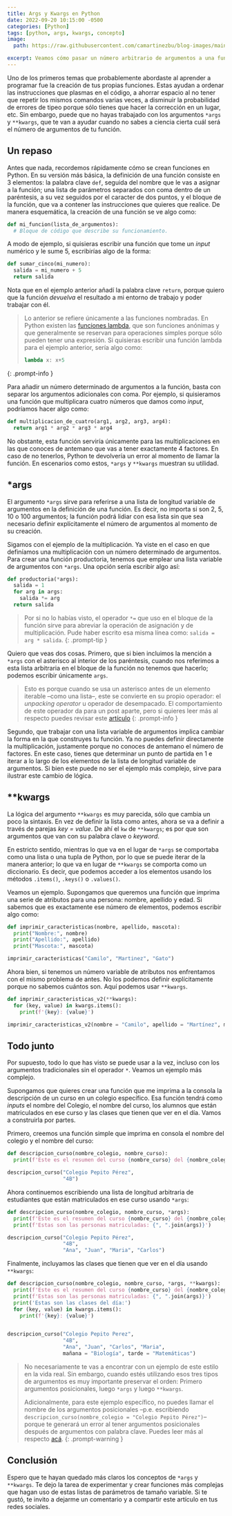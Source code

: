 ```yaml
---
title: Args y Kwargs en Python
date: 2022-09-20 10:15:00 -0500
categories: [Python]
tags: [python, args, kwargs, concepto]
image: 
  path: https://raw.githubusercontent.com/camartinezbu/blog-images/main/posts/2022-09-20-args-y-kwargs-en-python/hero.jpg

excerpt: Veamos cómo pasar un número arbitrario de argumentos a una función.
---
```


Uno de los primeros temas que probablemente abordaste al aprender a programar fue la creación de tus propias funciones. Estas ayudan a ordenar las instrucciones que plasmas en el código, a ahorrar espacio al no tener que repetir los mismos comandos varias veces, a disminuir la probabilidad de errores de tipeo porque sólo tienes que hacer la corrección en un lugar, etc. Sin embargo, puede que no hayas trabajado con los argumentos `*args` y `**kwargs`, que te van a ayudar cuando no sabes a ciencia cierta cuál será el número de argumentos de tu función.

## Un repaso

Antes que nada, recordemos rápidamente cómo se crean funciones en Python. En su versión más básica, la definición de una función consiste en 3 elementos: la palabra clave `def`, seguida del nombre que le vas a asignar a la función; una lista de parámetros separados con coma dentro de un paréntesis, a su vez seguidos por el caracter de dos puntos, y el bloque de la función, que va a contener las instrucciones que quieres que realice. De manera esquemática, la creación de una función se ve algo como:

```python
def mi_funcion(lista_de_argumentos):
  # Bloque de código que describe su funcionamiento.
```

A modo de ejemplo, si quisieras escribir una función que tome un *input* numérico y le sume 5, escribirías algo de la forma:

```python
def sumar_cinco(mi_numero):
  salida = mi_numero + 5
  return salida
```

Nota que en el ejemplo anterior añadí la palabra clave `return`, porque quiero que la función *devuelva* el resultado a mi entorno de trabajo y poder trabajar con él.

> Lo anterior se refiere únicamente a las funciones nombradas. En Python existen las [funciones lambda](https://www.w3schools.com/python/python_lambda.asp), que son funciones anónimas y que generalmente se reservan para operaciones simples porque sólo pueden tener una expresión. Si quisieras escribir una función lambda para el ejemplo anterior, sería algo como:
> ```python
> lambda x: x+5
> ```
{: .prompt-info }

Para añadir un número determinado de argumentos a la función, basta con separar los argumentos adicionales con coma. Por ejemplo, si quisieramos una función que multiplicara cuatro números que damos como *input*, podríamos hacer algo como:

```python
def multiplicacion_de_cuatro(arg1, arg2, arg3, arg4):
  return arg1 * arg2 * arg3 * arg4
```

No obstante, esta función serviría únicamente para las multiplicaciones en las que conoces de antemano que vas a tener exactamente 4 factores. En caso de no tenerlos, Python te devolvería un error al momento de llamar la función. En escenarios como estos, `*args` y `**kwargs` muestran su utilidad.

## *args

El argumento `*args` sirve para referirse a una lista de longitud variable de argumentos en la definición de una función. Es decir, no importa si son 2, 5, 10 o 100 argumentos; la función podrá lidiar con esa lista sin que sea necesario definir explícitamente el número de argumentos al momento de su creación.

Sigamos con el ejemplo de la multiplicación. Ya viste en el caso en que definíamos una multiplicación con un número determinado de argumentos. Para crear una función productoria, tenemos que emplear una lista variable de argumentos con `*args`. Una opción sería escribir algo así:

```python
def productoria(*args):
  salida = 1
  for arg in args:
    salida *= arg
  return salida
```

> Por si no lo habías visto, el operador `*=` que uso en el bloque de la función sirve para abreviar la operación de asignación y de multiplicación. Pude haber escrito esa misma línea como: `salida = arg * salida`.
{: .prompt-tip }

Quiero que veas dos cosas. Primero, que si bien incluimos la mención a `*args` con el asterisco al interior de los paréntesis, cuando nos referimos a esta lista arbitraria en el bloque de la función no tenemos que hacerlo; podemos escribir únicamente `args`.

> Esto es porque cuando se usa un asterisco antes de un elemento iterable –como una lista–, este se convierte en su propio operador: el *unpacking operator* u operador de desempacado. El comportamiento de este operador da para un post aparte, pero si quieres leer más al respecto puedes revisar este [artículo](https://geekflare.com/python-unpacking-operators/)
{: .prompt-info }

Segundo, que trabajar con una lista variable de argumentos implica cambiar la forma en la que construyes tu función. Ya no puedes definir directamente la multiplicación, justamente porque no conoces de antemano el número de factores. En este caso, tienes que determinar un punto de partida en 1 e iterar a lo largo de los elementos de la lista de longitud variable de argumentos. Si bien este puede no ser el ejemplo más complejo, sirve para ilustrar este cambio de lógica.

## **kwargs

La lógica del argumento `**kwargs` es muy parecida, sólo que cambia un poco la sintaxis. En vez de definir la lista como antes, ahora se va a definir a través de parejas  *key = value*. De ahí el `kw` de `**kwargs`; es por que son argumentos que van con su palabra clave o *keyword*.

En estricto sentido, mientras lo que va en el lugar de `*args` se comportaba como una lista o una tupla de Python, por lo que se puede iterar de la manera anterior; lo que va en lugar de `**kwargs` se comporta como un diccionario. Es decir, que podemos acceder a los elementos usando los métodos `.items()`, `.keys()` o `.values()`.

Veamos un ejemplo. Supongamos que queremos una función que imprima una serie de atributos para una persona: nombre, apellido y edad. Si sabemos que es exactamente ese número de elementos, podemos escribir algo como:

```python
def imprimir_caracteristicas(nombre, apellido, mascota):
  print("Nombre:", nombre)
  print("Apellido:", apellido)
  print("Mascota:", mascota)

imprimir_caracteristicas("Camilo", "Martinez", "Gato")
```

Ahora bien, si tenemos un número variable de atributos nos enfrentamos con el mismo problema de antes. No los podemos definir explícitamente porque no sabemos cuántos son. Aquí podemos usar `**kwargs`.

```python
def imprimir_caracteristicas_v2(**kwargs):
  for (key, value) in kwargs.items():
    print(f'{key}: {value}')

imprimir_caracteristicas_v2(nombre = "Camilo", apellido = "Martínez", mascota = "Gato", nacionalidad = "Colombia", color_favorito = "Azul")
```

## Todo junto

Por supuesto, todo lo que has visto se puede usar a la vez, incluso con los argumentos tradicionales sin el operador `*`. Veamos un ejemplo más complejo.

Supongamos que quieres crear una función que me imprima a la consola la descripción de un curso en un colegio específico. Esa función tendrá como *inputs* el nombre del Colegio, el nombre del curso, los alumnos que están matriculados en ese curso y las clases que tienen que ver en el día. Vamos a construirla por partes.

Primero, creemos una función simple que imprima en consola el nombre del colegio y el nombre del curso:

```python
def descripcion_curso(nombre_colegio, nombre_curso):
  print(f'Este es el resumen del curso {nombre_curso} del {nombre_colegio}.')

descripcion_curso("Colegio Pepito Pérez",
                  "4B")
```

Ahora continuemos escribiendo una lista de longitud arbitraria de estudiantes que están matriculados en ese curso usando `*args`:

```python
def descripcion_curso(nombre_colegio, nombre_curso, *args):
  print(f'Este es el resumen del curso {nombre_curso} del {nombre_colegio}.')
  print(f'Estas son las personas matriculadas: {", ".join(args)}')

descripcion_curso("Colegio Pepito Pérez",
                  "4B",
                  "Ana", "Juan", "Maria", "Carlos")
```

Finalmente, incluyamos las clases que tienen que ver en el día usando `**kwargs`:

```python
def descripcion_curso(nombre_colegio, nombre_curso, *args, **kwargs):
  print(f'Este es el resumen del curso {nombre_curso} del {nombre_colegio}.')
  print(f'Estas son las personas matriculadas: {", ".join(args)}')
  print('Estas son las clases del día:')
  for (key, value) in kwargs.items():
    print(f'{key}: {value}')


descripcion_curso("Colegio Pepito Perez",
                  "4B",
                  "Ana", "Juan", "Carlos", "Maria",
                  mañana = "Biología", tarde = "Matemáticas")
```

> No necesariamente te vas a encontrar con un ejemplo de este estilo en la vida real. Sin embargo, cuando estés utilizando esos tres tipos de argumentos es muy importante preservar el orden: Primero argumentos posicionales, luego `*args` y luego `**kwargs`. 
> 
> Adicionalmente, para este ejemplo específico, no puedes llamar el nombre de los argumentos posicionales –p.e. escribiendo `descripcion_curso(nombre_colegio = "Colegio Pepito Pérez")`– porque te generará un error al tener argumentos posicionales después de argumentos con palabra clave. Puedes leer más al respecto [acá](https://docs.python.org/3/glossary.html#term-parameter).
{: .prompt-warning }

## Conclusión

Espero que te hayan quedado más claros los conceptos de `*args` y `**kwargs`. Te dejo la tarea de experimentar y crear funciones más complejas que hagan uso de estas listas de parámetros de tamaño variable. Si te gustó, te invito a dejarme un comentario y a compartir este artículo en tus redes sociales.
